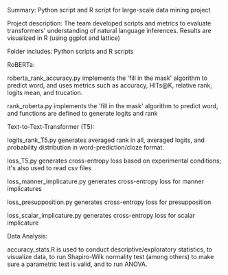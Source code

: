 Summary: Python script and R script for large-scale data mining project 

Project description: The team developed scripts and metrics to evaluate transformers' understanding of natural language inferences. Results are visualized in R (using ggplot and lattice)

Folder includes: Python scripts and R scripts

RoBERTa:

roberta_rank_accuracy.py implements the 'fill in the mask' algorithm to predict word, and uses metrics such as accuracy, HITs@K, relative rank, logits mean, and trucation.

rank_roberta.py implements the 'fill in the mask' algorithm to predict word, and functions are defined to generate logits and rank


Text-to-Text-Transformer (T5):

logits_rank_T5.py generates averaged rank in all, averaged logits, and probability distribution in word-prediction/cloze format.

loss_T5.py generates cross-entropy loss based on experimental conditions; it's also used to read csv files

loss_manner_implicature.py generates cross-entropy loss for manner implicatures 

loss_presupposition.py generates cross-entropy loss for presupposition

loss_scalar_implicature.py generates cross-entropy loss for scalar implicature



Data Analysis:

accuracy_stats.R is used to conduct descriptive/exploratory statistics, to visualize data, to run Shapiro-Wilk normality test (among others) to make sure a parametric test is valid, and to run ANOVA. 
